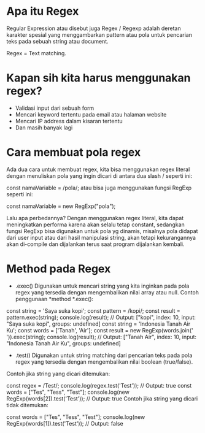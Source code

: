 <!-- Introduction -->
# Apa itu Regex
Regular Expression atau disebut juga Regex / Regexp adalah deretan karakter spesial yang menggambarkan pattern atau pola untuk pencarian teks pada sebuah string atau document.

Regex = Text matching.

# Kapan sih kita harus menggunakan regex?

* Validasi input dari sebuah form
* Mencari keyword tertentu pada email atau halaman website
* Mencari IP address dalam kisaran tertentu
* Dan masih banyak lagi

# Cara membuat pola regex
Ada dua cara untuk membuat regex, kita bisa menggunakan regex literal dengan menuliskan pola yang ingin dicari di antara dua slash / seperti ini:

const namaVariable = /pola/;
atau bisa juga menggunakan fungsi RegExp seperti ini:

const namaVariable = new RegExp("pola");

Lalu apa perbedannya? Dengan menggunakan regex literal, kita dapat meningkatkan performa karena akan selalu tetap constant, sedangkan fungsi RegExp bisa digunakan untuk pola yg dinamis, misalnya pola didapat dari user input atau dari hasil manipulasi string, akan tetapi kekurangannya akan di-compile dan dijalankan terus saat program dijalankan kembali.

# Method pada Regex
* .exec()
Digunakan untuk mencari string yang kita inginkan pada pola regex yang tersedia dengan mengembalikan nilai array atau null. Contoh penggunaan *method *.exec():

const string = 'Saya suka kopi';
const pattern = /kopi/;
const result = pattern.exec(string);
console.log(result);
// Output: ["kopi", index: 10, input: "Saya suka kopi", groups: undefined]
 const string = 'Indonesia Tanah Air Ku';
 const words =  ['Tanah', 'Air'];
 const result = new RegExp(words.join(' ')).exec(string);
 console.log(result); 
// Output: ["Tanah Air", index: 10, input: "Indonesia Tanah Air Ku", groups: undefined]

* .test()
Digunakan untuk string matching dari pencarian teks pada pola regex yang tersedia dengan mengembalikan nilai boolean (true/false).

Contoh jika string yang dicari ditemukan:

const regex = /Test/;
console.log(regex.test('Test')); // Output: true
 const words = ["Tes", "Tess", "Test"];
 console.log(new RegExp(words[2]).test('Test')); // Output: true
Contoh jika string yang dicari tidak ditemukan:

const words = ["Tes", "Tess", "Test"];
console.log(new RegExp(words[1]).test('Test')); // Output: false